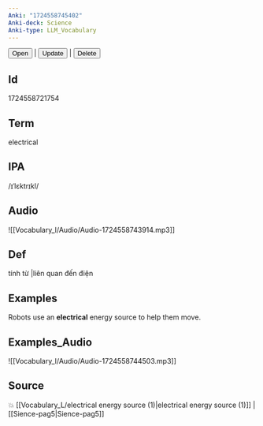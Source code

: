 ```yaml
---
Anki: "1724558745402"
Anki-deck: Science
Anki-type: LLM_Vocabulary
---
```

<button class="anki-btn-open">Open</button> | <button class="anki-btn-update">Update</button> | <button class="anki-btn-delete">Delete</button>

## Id
1724558721754
## Term
electrical
## IPA
 /ɪˈlɛktrɪkl/
## Audio
 ![[Vocabulary_l/Audio/Audio-1724558743914.mp3]]

## Def
 tính từ |liên quan đến điện 
## Examples
Robots use an **electrical** energy source to help them move.

## Examples_Audio
![[Vocabulary_l/Audio/Audio-1724558744503.mp3]]
## Source
💥 [[Vocabulary_L/electrical energy source (1)|electrical energy source (1)]] |  [[Sience-pag5|Sience-pag5]]